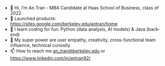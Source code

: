 - 👋 Hi, I’m An Tran - MBA Candidate at Haas School of Business, class of 2022
- 👀 Launched products: https://sites.google.com/berkeley.edu/antran/home
- 🌱 I learn coding for fun: Python (data analysis, AI models) & Java (back-end)
- 💞️ My super power are user empathy, creativity, cross-functional team influence, technical curiosity
- 📫 How to reach me an_tran@berkeley.edu or https://www.linkedin.com/in/antran92/

<!---
Anliv/Anliv is a ✨ special ✨ repository because its `README.md` (this file) appears on your GitHub profile.
You can click the Preview link to take a look at your changes.
--->
